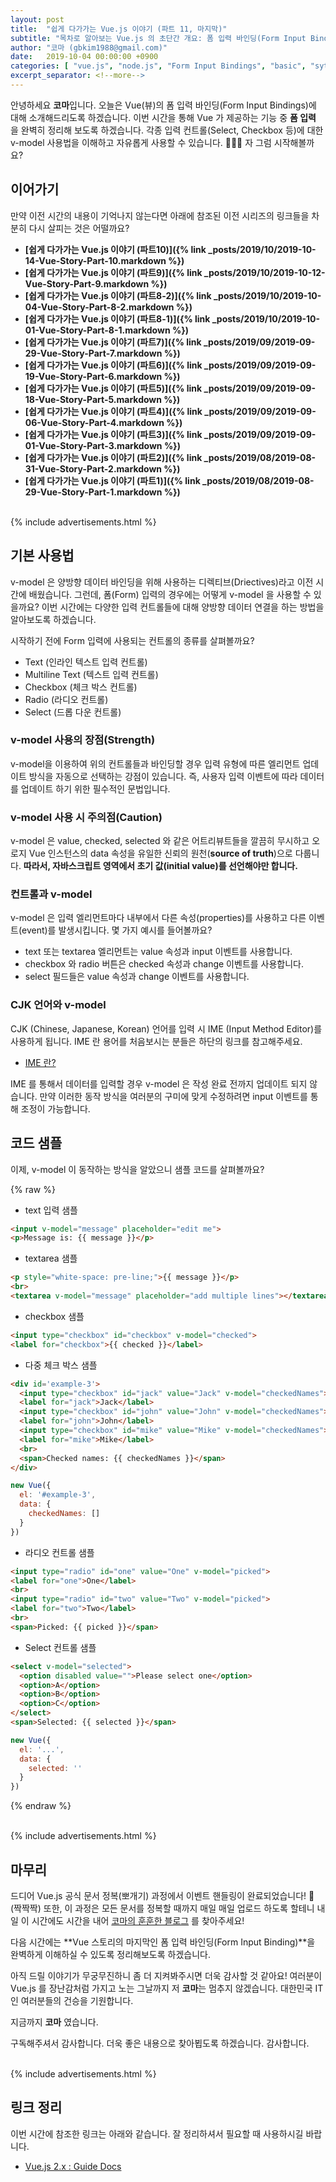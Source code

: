```yaml
---
layout: post
title:  "쉽게 다가가는 Vue.js 이야기 (파트 11, 마지막)"
subtitle: "목차로 알아보는 Vue.js 의 초단간 개요: 폼 입력 바인딩(Form Input Bindings"
author: "코마 (gbkim1988@gmail.com)"
date:   2019-10-04 00:00:00 +0900
categories: [ "vue.js", "node.js", "Form Input Bindings", "basic", "sytax", "10m"]
excerpt_separator: <!--more-->
---
```


안녕하세요 **코마**입니다. 오늘은 Vue(뷰)의 폼 입력 바인딩(Form Input Bindings)에 대해 소개해드리도록 하겠습니다. 이번 시간을 통해 Vue 가 제공하는 기능 중 **폼 입력** 을 완벽히 정리해 보도록 하겠습니다. 각종 입력 컨트롤(Select, Checkbox 등)에 대한 v-model 사용법을 이해하고 자유롭게 사용할 수 있습니다. 👏👏👏 자 그럼 시작해볼까요?
 
<!--more-->

## 이어가기

만약 이전 시간의 내용이 기억나지 않는다면 아래에 참조된 이전 시리즈의 링크들을 차분히 다시 살피는 것은 어떨까요? 

- **[쉽게 다가가는 Vue.js 이야기 (파트10)]({% link _posts/2019/10/2019-10-14-Vue-Story-Part-10.markdown %})**
- **[쉽게 다가가는 Vue.js 이야기 (파트9)]({% link _posts/2019/10/2019-10-12-Vue-Story-Part-9.markdown %})**
- **[쉽게 다가가는 Vue.js 이야기 (파트8-2)]({% link _posts/2019/10/2019-10-04-Vue-Story-Part-8-2.markdown %})**
- **[쉽게 다가가는 Vue.js 이야기 (파트8-1)]({% link _posts/2019/10/2019-10-01-Vue-Story-Part-8-1.markdown %})**
- **[쉽게 다가가는 Vue.js 이야기 (파트7)]({% link _posts/2019/09/2019-09-29-Vue-Story-Part-7.markdown %})** 
- **[쉽게 다가가는 Vue.js 이야기 (파트6)]({% link _posts/2019/09/2019-09-19-Vue-Story-Part-6.markdown %})** 
- **[쉽게 다가가는 Vue.js 이야기 (파트5)]({% link _posts/2019/09/2019-09-18-Vue-Story-Part-5.markdown %})** 
- **[쉽게 다가가는 Vue.js 이야기 (파트4)]({% link _posts/2019/09/2019-09-06-Vue-Story-Part-4.markdown %})** 
- **[쉽게 다가가는 Vue.js 이야기 (파트3)]({% link _posts/2019/09/2019-09-01-Vue-Story-Part-3.markdown %})** 
- **[쉽게 다가가는 Vue.js 이야기 (파트2)]({% link _posts/2019/08/2019-08-31-Vue-Story-Part-2.markdown %})** 
- **[쉽게 다가가는 Vue.js 이야기 (파트1)]({% link _posts/2019/08/2019-08-29-Vue-Story-Part-1.markdown %})**

<br>
{% include advertisements.html %}
<br>

## 기본 사용법

v-model 은 양방향 데이터 바인딩을 위해 사용하는 디렉티브(Driectives)라고 이전 시간에 배웠습니다. 그런데, 폼(Form) 입력의 경우에는 어떻게 v-model 을 사용할 수 있을까요? 이번 시간에는 다양한 입력 컨트롤들에 대해 양방향 데이터 연결을 하는 방법을 알아보도록 하겠습니다.

시작하기 전에 Form 입력에 사용되는 컨트롤의 종류를 살펴볼까요?

- Text (인라인 텍스트 입력 컨트롤)
- Multiline Text (텍스트 입력 컨트롤)
- Checkbox (체크 박스 컨트롤)
- Radio (라디오 컨트롤)
- Select (드롭 다운 컨트롤)

### v-model 사용의 장점(Strength)

v-model을 이용하여 위의 컨트롤들과 바인딩할 경우 입력 유형에 따른 엘리먼트 업데이트 방식을 자동으로 선택하는 강점이 있습니다. 즉, 사용자 입력 이벤트에 따라 데이터를 업데이트 하기 위한 필수적인 문법입니다.

### v-model 사용 시 주의점(Caution)

v-model 은 value, checked, selected 와 같은 어트리뷰트들을 깔끔히 무시하고 오로지 Vue 인스턴스의 data 속성을 유일한 신뢰의 원천(**source of truth**)으로 다룹니다. **따라서, 자바스크립트 영역에서 초기 값(initial value)를 선언해야만 합니다.**

### 컨트롤과 v-model

v-model 은 입력 엘리먼트마다 내부에서 다른 속성(properties)를 사용하고 다른 이벤트(event)를 발생시킵니다. 몇 가지 예시를 들어볼까요?

- text 또는 textarea 엘리먼트는 value 속성과 input 이벤트를 사용합니다.
- checkbox 와 radio 버튼은 checked 속성과 change 이벤트를 사용합니다.
- select 필드들은 value 속성과 change 이벤트를 사용합니다.

### CJK 언어와 v-model

CJK (Chinese, Japanese, Korean) 언어를 입력 시 IME (Input Method Editor)를 사용하게 됩니다. IME 란 용어를 처음보시는 분들은 하단의 링크를 참고해주세요.

- [IME 란?](https://en.wikipedia.org/wiki/Input_method)

IME 를 통해서 데이터를 입력할 경우 v-model 은 작성 완료 전까지 업데이트 되지 않습니다. 만약 이러한 동작 방식을 여러분의 구미에 맞게 수정하려면 input 이벤트를 통해 조정이 가능합니다.

## 코드 샘플

이제, v-model 이 동작하는 방식을 알았으니 샘플 코드를 살펴볼까요?

{% raw %}

- text 입력 샘플

```html
<input v-model="message" placeholder="edit me">
<p>Message is: {{ message }}</p>
```

- textarea 샘플

```html
<p style="white-space: pre-line;">{{ message }}</p>
<br>
<textarea v-model="message" placeholder="add multiple lines"></textarea>
```

- checkbox 샘플

```html
<input type="checkbox" id="checkbox" v-model="checked">
<label for="checkbox">{{ checked }}</label>
```

- 다중 체크 박스 샘플

```html
<div id='example-3'>
  <input type="checkbox" id="jack" value="Jack" v-model="checkedNames">
  <label for="jack">Jack</label>
  <input type="checkbox" id="john" value="John" v-model="checkedNames">
  <label for="john">John</label>
  <input type="checkbox" id="mike" value="Mike" v-model="checkedNames">
  <label for="mike">Mike</label>
  <br>
  <span>Checked names: {{ checkedNames }}</span>
</div>
```

```js
new Vue({
  el: '#example-3',
  data: {
    checkedNames: []
  }
})
```

- 라디오 컨트롤 샘플

```html
<input type="radio" id="one" value="One" v-model="picked">
<label for="one">One</label>
<br>
<input type="radio" id="two" value="Two" v-model="picked">
<label for="two">Two</label>
<br>
<span>Picked: {{ picked }}</span>
```

- Select 컨트롤 샘플

```html
<select v-model="selected">
  <option disabled value="">Please select one</option>
  <option>A</option>
  <option>B</option>
  <option>C</option>
</select>
<span>Selected: {{ selected }}</span>
```

```js
new Vue({
  el: '...',
  data: {
    selected: ''
  }
})
```



{% endraw %}

<br>
{% include advertisements.html %}
<br>

## 마무리

드디어 Vue.js 공식 문서 정복(뽀개기) 과정에서 이벤트 핸들링이 완료되었습니다! 👏 (짝짝짝) 또한, 이 과정은 모든 문서를 정복할 때까지 매일 매일 업로드 하도록 할테니 내일 이 시간에도 시간을 내어 [코마의 훈훈한 블로그](https://code-machina.github.io) 를 찾아주세요!

다음 시간에는 **Vue 스토리의 마지막인 폼 입력 바인딩(Form Input Binding)**을 완벽하게 이해하실 수 있도록 정리해보도록 하겠습니다.

아직 드릴 이야기가 무궁무진하니 좀 더 지켜봐주시면 더욱 감사할 것 같아요! 여러분이 Vue.js 를 장난감처럼 가지고 노는 그날까지 저 **코마**는 멈추지 않겠습니다. 대한민국 IT인 여러분들의 건승을 기원합니다.

지금까지 **코마** 였습니다.

구독해주셔서 감사합니다. 더욱 좋은 내용으로 찾아뵙도록 하겠습니다. 감사합니다.

<br>
{% include advertisements.html %}
<br>

## 링크 정리

이번 시간에 참조한 링크는 아래와 같습니다. 잘 정리하셔서 필요할 때 사용하시길 바랍니다.

- [Vue.js 2.x : Guide Docs](https://vuejs.org/v2/guide/index.html)
